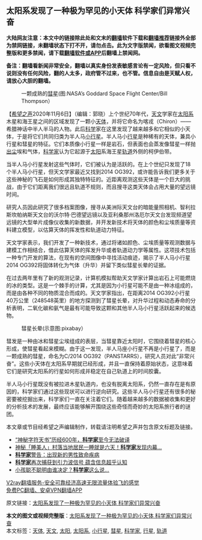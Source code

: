  <h2>太阳系发现了一种极为罕见的小天体 科学家们异常兴奋</h2> <p class="notice"><b>大陆网友注意：本文中的链接除此处和文末的<a href="https://github.com/bannedbook/fanqiang" >翻墙</a>软件下载和<a href="https://github.com/killgcd/justmysocks/blob/master/README.md">翻墙推荐</a>链接外全部为禁网链接，未翻墙状态下打不开，请勿点击。此为文字版禁闻，欲看图文视频完整版和更多禁闻，请下载<a href="https://github.com/bannedbook/fanqiang">翻墙软件或APP</a>后翻墙上禁闻网。</p><p>备注：翻墙看新闻非常安全，翻墙以真实身份发表敏感言论有一定风险，但只看不说则没有任何风险，翻的人太多，政府管不过来，也不管。信息自由是天赋人权，请放心大胆的翻墙。</b></p>  <div class="entry"> <figure><figcaption>一颗成熟的<a href="https://www.bannedbook.org/bnews/tag/%E5%BD%97%E6%98%9F/" class="st_tag internal_tag" rel="tag" title="标签 彗星 下的日志">彗星</a>(图:NASA’s Goddard Space Flight Center/Bill Thompson）</figcaption></figure> <p>【<span class='wp_keywordlink_affiliate'><a href="https://www.soundofhope.org" title="希望之声" target="_blank">希望之声</a></span>2020年11月6日】（编辑：郭晓）上个世纪70年代，<a href="https://www.bannedbook.org/bnews/tag/%e5%a4%a9%e6%96%87/" class="st_tag internal_tag" rel="tag" title="标签 天文 下的日志">天文</a>学家在<a href="https://www.bannedbook.org/bnews/tag/%e5%a4%aa%e9%98%b3%e7%b3%bb/" class="st_tag internal_tag" rel="tag" title="标签 太阳系 下的日志">太阳系</a>木星和海王星之间的区域发现了一颗小<a href="https://www.bannedbook.org/bnews/tag/%e5%a4%a9%e4%bd%93/" class="st_tag internal_tag" rel="tag" title="标签 天体 下的日志">天体</a>，并将它命名为喀戎（Chiron）——希腊神话中半人半马的人物。此后<span class='wp_keywordlink'><a href="https://www.bannedbook.org/forum11/topic309.html" title="禁片：“科学”的棍子" target="_blank">科学</a></span>家在这里发现了越来越多和它相似的小天体，于是将它们共同归类为半人马<a href="https://www.bannedbook.org/bnews/tag/%E5%B0%8F%E8%A1%8C%E6%98%9F/" class="st_tag internal_tag" rel="tag" title="标签 小行星 下的日志">小行星</a>。半人马小<a href="https://www.bannedbook.org/bnews/tag/%E8%A1%8C%E6%98%9F/" class="st_tag internal_tag" rel="tag" title="标签 行星 下的日志">行星</a>是种稀有的天体，兼具小行星和彗星的特征。它们本质像小行星一样是岩石，但表面也会蒸发像彗星一样抛<span class='wp_keywordlink'><a href="https://www.bannedbook.org/forum2/topic232.html" title="出尘-大纪元专栏作家章天亮自传体爱情小说" target="_blank">出尘</a></span>埃和气体，<a href="https://www.bannedbook.org/bnews/tag/%e7%a7%91%e5%ad%a6%e5%ae%b6/" class="st_tag internal_tag" rel="tag" title="标签 科学家 下的日志">科学家</a>认为它起源于<a href="https://www.bannedbook.org/bnews/tag/%e5%a4%aa%e9%98%b3/" class="st_tag internal_tag" rel="tag" title="标签 太阳 下的日志">太阳</a>系海王星<a href="https://www.bannedbook.org/bnews/tag/%E8%BD%A8%E9%81%93/" class="st_tag internal_tag" rel="tag" title="标签 轨道 下的日志">轨道</a>外侧的柯伊伯带。</p> <p></p> <p>当半人马小行星发射这些气体时，它们被认为是活跃的。在上个世纪只发现了18个半人马小行星，但天文学家最近又找到2014 OG392，或许能告诉我们更多关于这些神秘的飞石是如何形成其独特特征的。近距离观测这些天体是一个巨大的挑战，由于它们距离我们很远且轨道不规则，而且搜寻这类天体会占用大量的望远镜时间。</p>  <p>研究人员因此研究了很多档案图像，搜寻从美洲际天文台的暗能量照相机、智利拉斯坎帕纳斯天文台的沃尔特·巴德望远镜以及亚利桑那州洛厄尔天文台发现频道望远镜的大型单片成像仪收集的新数据，并开发新技术将天体的颜色和尘埃质量等资料建立模型，以估算天体的挥发性和轨道动力特征。</p> <p>天文学家表示，我们开发了一种新技术，通过将诸如颜色、尘埃质量等观测数据与建模工作相结合，借此估算天体的挥发升华或者轨道动力学等属性。这项技术包括一种专门开发的算法，在现有的空间图像中寻找活动痕迹，揭示了半人马小行星2014 OG392将固体转化为气体（升华）并留下类似彗星长晕的证据。</p> <p></p>  <p>在过去两年里有了新的观测记录，计算机模拟帮助天文学家计算出岩石上可能燃烧的冰的类型。这是一个棘手的计算，尤其是因为小行星可能不是由一种冰组成的，而是由各种不同的物质混合而成的。天文学家指出，在距离2014 OG392小行星40万公里（248548英里）的地方探测到了彗星长晕，对升华过程和动态寿命的分析表明，二氧化碳和氨气是最有可能导致这颗和其他半人马小行星活跃起来的候选物。</p> <figure><figcaption>彗星长晕(示意图:pixabay）</figcaption></figure> <p>彗发是一种由冰和彗星尘埃组成的表层，当彗星靠近太阳时，它围绕着彗星的核心形成，使彗星看起来模糊。由于这一发现，半人马座小行星不再是小行星了，而是一颗成熟的彗星，命名为C/2014 OG392（PANSTARRS），研究人员对此“非常兴奋”。这些小天体在太阳系早期就已经形成，并且一直保持着原始状态，这意味着它们是研究太阳系的行星如何形成并稳定在自己轨道上的时间胶囊。</p> <p></p>  <p>半人马小行星既没有被拉进木星轨道内，也没有脱离太阳系，仍然一直存在是有原因的，科学家们通过这些现状可以进行逆向研究。这些半人马小行星还有很多的秘密要被挖掘出来，科学家们一直在关注着它们。随着越来越多的数据被收集和更好的分析技术的发展，最终应该能够解开围绕这些奇怪而奇妙的太阳系旅行者的谜团。</p> <p>本文章或节目经希望之声编辑制作，转载请注明希望之声并包含原文标题及链接。</p> <ul class='op-related-articles' title='相关阅读'> <li><a href='https://www.bannedbook.org/bnews/comments/20201107/1427045.html' target='_blank'>“神秘字符天书”历经600年，<b>科学家</b>至今无法破译</a></li> <li><a href='https://www.bannedbook.org/bnews/funmedia/20201106/1426645.html' target='_blank'>神秘「睡美人」村落当地居民一睡就是六天！<b>科学家</b>发现内幕…</a></li> <li><a href='https://www.bannedbook.org/bnews/health/20201102/1424433.html' target='_blank'><b>科学家</b>警告：出现新的男性致命疾病</a></li> <li><a href='https://www.bannedbook.org/bnews/cnnews/20201101/1423612.html' target='_blank'><b>科学家</b>再次捕获到引力波信号 蕴含信息超乎认知</a></li> <li><a href='https://www.bannedbook.org/bnews/lifebaike/20201031/1423241.html' target='_blank'>小孩聪不聪明由谁决定？<b>科学家</b>这么说…</a></li> </ul> <p class="texttj"> <a href="https://www.bannedbook.org/forum23/topic22702.html" target="_blank">V2ray翻墙服务-安全可靠经济高速无限流量体验飞的感觉</a><br/> <a href="https://github.com/bannedbook/fanqiang/wiki/%E7%A6%81%E9%97%BB%E7%BD%91%E5%AE%89%E5%8D%93%E7%BF%BB%E5%A2%99%E6%96%B0%E9%97%BBAPP" target="_blank">免费PC翻墙、安卓VPN翻墙APP</a></p><p>原文链接：<a class="src_link"  href="https://www.soundofhope.org/post/439213" target="_blank">太阳系发现了一种极为罕见的小天体 科学家们异常兴奋</a></p> <a name='sharetosocial'></a>       <div><b>本文的图文或视频完整版</b>：<a href='https://www.bannedbook.org/bnews/comments/20201107/1427099.html'>太阳系发现了一种极为罕见的小天体 科学家们异常兴奋</a></div>  </div><!--END ENTRY--> <div class="postfooter"> <div>本文标签：<a href="https://www.bannedbook.org/bnews/tag/%e5%a4%a9%e4%bd%93/" rel="tag">天体</a>, <a href="https://www.bannedbook.org/bnews/tag/%e5%a4%a9%e6%96%87/" rel="tag">天文</a>, <a href="https://www.bannedbook.org/bnews/tag/%e5%a4%aa%e9%98%b3/" rel="tag">太阳</a>, <a href="https://www.bannedbook.org/bnews/tag/%e5%a4%aa%e9%98%b3%e7%b3%bb/" rel="tag">太阳系</a>, <a href="https://www.bannedbook.org/bnews/tag/%E5%B0%8F%E8%A1%8C%E6%98%9F/" rel="tag">小行星</a>, <a href="https://www.bannedbook.org/bnews/tag/%E5%BD%97%E6%98%9F/" rel="tag">彗星</a>, <a href="https://www.bannedbook.org/bnews/tag/%e7%a7%91%e5%ad%a6%e5%ae%b6/" rel="tag">科学家</a>, <a href="https://www.bannedbook.org/bnews/tag/%E8%A1%8C%E6%98%9F/" rel="tag">行星</a>, <a href="https://www.bannedbook.org/bnews/tag/%E8%BD%A8%E9%81%93/" rel="tag">轨道</a></div>  </div><!--END POSTFOOTER--> 
